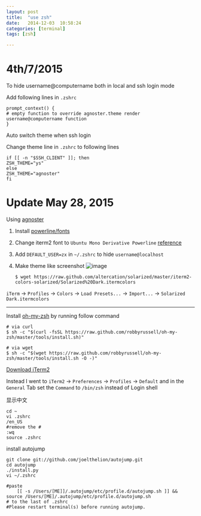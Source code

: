 ```yaml
---
layout: post
title:  "use zsh"
date:   2014-12-03	10:58:24
categories: [terminal]
tags: [zsh]

---
```


# 4th/7/2015

To hide username@computername both in local and ssh login mode

Add following lines in `.zshrc`
```
prompt_context() {
# empty function to override agnoster.theme render username@computername function
}
```

Auto switch theme when ssh login

Change theme line in `.zshrc` to following lines
```
if [[ -n "$SSH_CLIENT" ]]; then
ZSH_THEME="ys"
else
ZSH_THEME="agnoster"
fi
```

# Update May 28, 2015

Using [agnoster](https://gist.github.com/agnoster/3712874)

1. Install [powerline/fonts](https://github.com/powerline/fonts)

2. Change iterm2 font to `Ubuntu Mono Derivative Powerline` [reference](https://medium.com/@genealabs/agnoster-theme-on-os-x-391d60effaf6)

3. Add `DEFAULT_USER=zx` in `~/.zshrc` to hide `username@localhost`
4. Make theme like screenshot
	![image](https://camo.githubusercontent.com/a862b8b4a84524c727b6e912be2d70a5571ef2de/687474703a2f2f6935392e74696e797069632e636f6d2f327631356475722e706e67)

	```
	$ wget https://raw.github.com/altercation/solarized/master/iterm2-colors-solarized/Solarized%20Dark.itermcolors
	```
 `iTerm` -> `Profiles` -> `Colors` ->
 `Load Presets...` -> `Import...` -> `Solarized Dark.itermcolors`


--------


Install [oh-my-zsh](https://github.com/robbyrussell/oh-my-zsh) by running follow command

```
# via curl
$ sh -c "$(curl -fsSL https://raw.github.com/robbyrussell/oh-my-zsh/master/tools/install.sh)"

# via wget
$ sh -c "$(wget https://raw.github.com/robbyrussell/oh-my-zsh/master/tools/install.sh -O -)"

```

[Download iTerm2](https://www.iterm2.com/)


Instead I went to `iTerm2` -> `Preferences` -> `Profiles` -> `Default` and in the `General` Tab set the `Command` to `/bin/zsh` instead of Login shell

显示中文

```
cd ~
vi .zshrc
/en_US
#remove the #
:wq
source .zshrc 

```

install autojump

```
git clone git://github.com/joelthelion/autojump.git
cd autojump
./install.py
vi ~/.zshrc

#paste 
	[[ -s /Users/[ME]]/.autojump/etc/profile.d/autojump.sh ]] && source /Users/[ME]/.autojump/etc/profile.d/autojump.sh
# to the last of .zshrc
#Please restart terminal(s) before running autojump.

```
